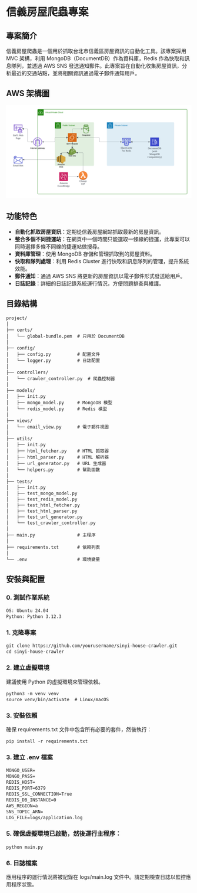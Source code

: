 # 信義房屋爬蟲專案

## 專案簡介

信義房屋爬蟲是一個用於抓取台北市信義區房屋資訊的自動化工具。該專案採用 MVC 架構，利用 MongoDB（DocumentDB）作為資料庫，Redis 作為快取和訊息隊列，並透過 AWS SNS 發送通知郵件。此專案旨在自動化收集房屋資訊，分析最近的交通站點，並將相關資訊通過電子郵件通知用戶。

## AWS 架構圖
![SinYi Crawler](./figure/SinYi_Crawler.png)

## 功能特色

- **自動化抓取房屋資訊**：定期從信義房屋網站抓取最新的房屋資訊。
- **整合多個不同捷運站**：在網頁中一個時間只能選取一條線的捷運，此專案可以同時選擇多條不同線的捷運站做搜尋。
- **資料庫管理**：使用 MongoDB 存儲和管理抓取到的房屋資料。
- **快取和隊列處理**：利用 Redis Cluster 進行快取和訊息隊列的管理，提升系統效能。
- **郵件通知**：通過 AWS SNS 將更新的房屋資訊以電子郵件形式發送給用戶。
- **日誌記錄**：詳細的日誌記錄系統運行情況，方便問題排查與維護。

## 目錄結構
```
project/
│
├── certs/
│   └── global-bundle.pem  # 只用於 DocumentDB
│
├── config/
│   ├── config.py          # 配置文件
│   └── logger.py          # 日誌配置
│
├── controllers/
│   └── crawler_controller.py  # 爬蟲控制器
│
├── models/
│   ├── init.py
│   ├── mongo_model.py     # MongoDB 模型
│   └── redis_model.py     # Redis 模型
│
├── views/
│   └── email_view.py      # 電子郵件視圖
│
├── utils/
│   ├── init.py
│   ├── html_fetcher.py    # HTML 抓取器
│   ├── html_parser.py     # HTML 解析器
│   ├── url_generator.py   # URL 生成器
│   └── helpers.py         # 幫助函數
│
├── tests/
│   ├── init.py
│   ├── test_mongo_model.py
│   ├── test_redis_model.py
│   ├── test_html_fetcher.py
│   ├── test_html_parser.py
│   ├── test_url_generator.py
│   └── test_crawler_controller.py
│
├── main.py                # 主程序
│
├── requirements.txt       # 依賴列表
│
└── .env                   # 環境變量
```

## 安裝與配置

### 0. 測試作業系統
```
OS: Ubuntu 24.04
Python: Python 3.12.3
```

### 1. 克隆專案

```
git clone https://github.com/yourusername/sinyi-house-crawler.git
cd sinyi-house-crawler
```

### 2. 建立虛擬環境
建議使用 Python 的虛擬環境來管理依賴。

```
python3 -m venv venv
source venv/bin/activate  # Linux/macOS
```

### 3. 安裝依賴

確保 requirements.txt 文件中包含所有必要的套件，然後執行：
```
pip install -r requirements.txt
```

### 3. 建立 .env 檔案
```
MONGO_USER=
MONGO_PASS=
REDIS_HOST=
REDIS_PORT=6379
REDIS_SSL_CONNECTION=True
REDIS_DB_INSTANCE=0
AWS_REGION=a
SNS_TOPIC_ARN=
LOG_FILE=logs/application.log
```



### 5. 確保虛擬環境已啟動，然後運行主程序：

```
python main.py
```

### 6. 日誌檔案
應用程序的運行情況將被記錄在 logs/main.log 文件中。請定期檢查日誌以監控應用程序狀態。
